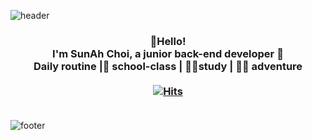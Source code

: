 
![header](https://capsule-render.vercel.app/api?type=wave&color=gradient&height=240&section=header&text=SunAh%20Choi&fontSize=70&animation=fadeIn&fontAlignY=30)

### <div align="center"> 👋Hello! </br> I'm SunAh Choi, a junior back-end developer 🌱 </br> Daily routine |🏫 school-class | 👩‍💻study | 🤸‍♀️ adventure </br></br>[![Hits](https://hits.seeyoufarm.com/api/count/incr/badge.svg?url=https%3A%2F%2Fgithub.com%2FCSN-ah22&count_bg=%238FC4ED&title_bg=%23AAAAAA&icon=github.svg&icon_color=%23FFFFFF&title=hits&edge_flat=false)](https://hits.seeyoufarm.com)</br></br></div>

![footer](https://capsule-render.vercel.app/api?type=wave&color=gradient&height=210&section=footer&fontSize=90&animation=fadeIn)

<!--
**CSN-ah22/CSN-ah22** is a ✨ _special_ ✨ repository because its `README.md` (this file) appears on your GitHub profile.

Here are some ideas to get you started:

- 🔭 I’m currently working on ...
- 🌱 I’m currently learning ...
- 👯 I’m looking to collaborate on ...
- 🤔 I’m looking for help with ...
- 💬 Ask me about ...
- 📫 How to reach me: ...
- 😄 Pronouns: ...
- ⚡ Fun fact: ...
-->
